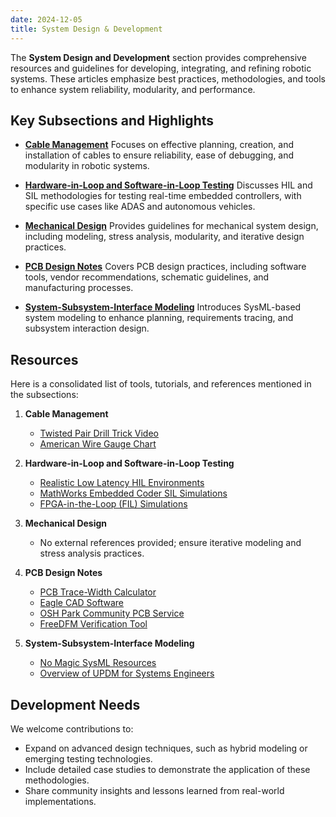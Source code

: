 ```yaml
---
date: 2024-12-05
title: System Design & Development
---
```

<!-- **This page is a stub.** You can help us improve it by [editing it](https://github.com/RoboticsKnowledgebase/roboticsknowledgebase.github.io).
{: .notice--warning} -->

The **System Design and Development** section provides comprehensive resources and guidelines for developing, integrating, and refining robotic systems. These articles emphasize best practices, methodologies, and tools to enhance system reliability, modularity, and performance.


## Key Subsections and Highlights

- **[Cable Management](/wiki/system-design-development/cable-management/)**
  Focuses on effective planning, creation, and installation of cables to ensure reliability, ease of debugging, and modularity in robotic systems.

- **[Hardware-in-Loop and Software-in-Loop Testing](/wiki/system-design-development/In-Loop-Testing/)**
  Discusses HIL and SIL methodologies for testing real-time embedded controllers, with specific use cases like ADAS and autonomous vehicles.

- **[Mechanical Design](/wiki/system-design-development/mechanical-design/)**
  Provides guidelines for mechanical system design, including modeling, stress analysis, modularity, and iterative design practices.

- **[PCB Design Notes](/wiki/system-design-development/pcb-design/)**
  Covers PCB design practices, including software tools, vendor recommendations, schematic guidelines, and manufacturing processes.

- **[System-Subsystem-Interface Modeling](/wiki/system-design-development/subsystem-interface-modeling/)**
  Introduces SysML-based system modeling to enhance planning, requirements tracing, and subsystem interaction design.

## Resources

Here is a consolidated list of tools, tutorials, and references mentioned in the subsections:

1. **Cable Management**
   - [Twisted Pair Drill Trick Video](https://www.youtube.com/watch?v=uTJhrTTl-EE)
   - [American Wire Gauge Chart](http://www.powerstream.com/Wire_Size.htm)

2. **Hardware-in-Loop and Software-in-Loop Testing**
   - [Realistic Low Latency HIL Environments](https://www.spirent.com/blogs/how-to-create-a-realistic-low-latency-hil-environment-for-autonomous-vehicle-testing)
   - [MathWorks Embedded Coder SIL Simulations](https://www.mathworks.com/help/ecoder/software-in-the-loop-sil-simulation.html)
   - [FPGA-in-the-Loop (FIL) Simulations](https://www.mathworks.com/help/hdlverifier/ug/fpga-in-the-loop-fil-simulation.html)

3. **Mechanical Design**
   - No external references provided; ensure iterative modeling and stress analysis practices.

4. **PCB Design Notes**
   - [PCB Trace-Width Calculator](http://circuitcalculator.com/wordpress/2006/01/31/pcb-trace-width-calculator/)
   - [Eagle CAD Software](http://www.cadsoftusa.com/download-eagle/freeware/?language=en)
   - [OSH Park Community PCB Service](http://oshpark.com/)
   - [FreeDFM Verification Tool](http://www.freedfm.com/)

5. **System-Subsystem-Interface Modeling**
   - [No Magic SysML Resources](https://www.nomagic.com/support/quick-reference-guides.html)
   - [Overview of UPDM for Systems Engineers](http://www.omgwiki.org/UPDMAlpha/lib/exe/fetch.php?media=doc:overview_of_updm_for_systems_engineers_dodaf_and_omg_graham_bleakley_21_march_2013.pdf)

## Development Needs
We welcome contributions to:
- Expand on advanced design techniques, such as hybrid modeling or emerging testing technologies.
- Include detailed case studies to demonstrate the application of these methodologies.
- Share community insights and lessons learned from real-world implementations.
